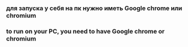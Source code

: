 ### для запуска у себя на пк нужно иметь Google chrome или chromium
### to run on your PC, you need to have Google chrome or chromium
